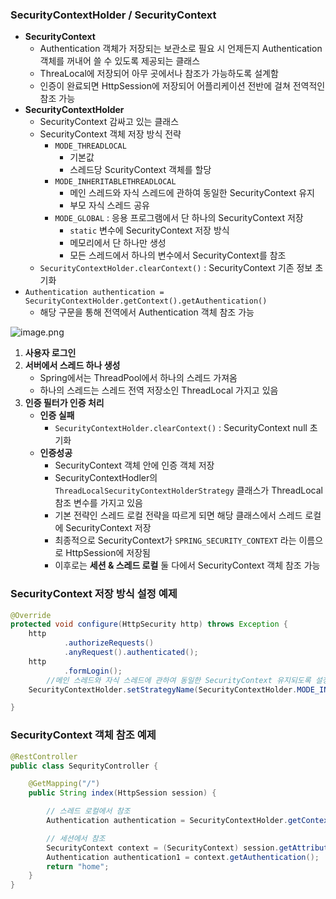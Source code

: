 ### SecurityContextHolder / SecurityContext

- **SecurityContext**
    - Authentication 객체가 저장되는 보관소로 필요 시 언제든지 Authentication 객체를 꺼내어 쓸 수 있도록 제공되는 클래스
    - ThreaLocal에 저장되어 아무 곳에서나 참조가 가능하도록 설계함
    - 인증이 완료되면 HttpSession에 저장되어 어플리케이션 전반에 걸쳐 전역적인 참조 가능
- **SecurityContextHolder**
    - SecurityContext 감싸고 있는 클래스
    - SecurityContext 객체 저장 방식 전략
        - `MODE_THREADLOCAL`
            - 기본값
            - 스레드당 ScurityContext 객체를 할당
        - `MODE_INHERITABLETHREADLOCAL`
            - 메인 스레드와 자식 스레드에 관하여 동일한 SecurityContext 유지
            - 부모 자식 스레드 공유
        - `MODE_GLOBAL` : 응용 프로그램에서 단 하나의 SecurityContext 저장
            - `static` 변수에 SecurityContext 저장 방식
            - 메모리에서 단 하나만 생성
            - 모든 스레드에서 하나의 변수에서 SecurityContext를 참조
    - `SecurityContextHolder.clearContext()` : SecurityContext 기존 정보 초기화
- `Authentication authentication = SecurityContextHolder.getContext().getAuthentication()`
    - 해당 구문을 통해 전역에서 Authentication 객체 참조 가능

![image.png](https://prod-files-secure.s3.us-west-2.amazonaws.com/7f2365ae-ea78-4340-b09d-9671c8c311c7/90ac49ac-5cda-49ce-830a-98546d125e21/image.png)

1. **사용자 로그인**
2. **서버에서 스레드 하나 생성**
    - Spring에서는 ThreadPool에서 하나의 스레드 가져옴
    - 하나의 스레드는 스레드 전역 저장소인 ThreadLocal 가지고 있음
3. **인증 필터가 인증 처리**
    - **인증 실패**
        - `SecurityContextHolder.clearContext()` : SecurityContext null 초기화
    - **인증성공**
        - SecurityContext 객체 안에 인증 객체 저장
        - SecurityContextHodler의 `ThreadLocalSecurityContextHolderStrategy` 클래스가 ThreadLocal 참조 변수를 가지고 있음
        - 기본 전략인 스레드 로컬 전략을 따르게 되면 해당 클래스에서 스레드 로컬에 SecurityContext 저장
        - 최종적으로 SecurityContext가 `SPRING_SECURITY_CONTEXT` 라는 이름으로 HttpSession에 저장됨
        - 이후로는 **세션 & 스레드 로컬** 둘 다에서 SecurityContext 객체 참조 가능

### SecurityContext 저장 방식 설정 예제

```java
@Override
protected void configure(HttpSecurity http) throws Exception {
    http
            .authorizeRequests()
            .anyRequest().authenticated();
    http
            .formLogin();
		//메인 스레드와 자식 스레드에 관하여 동일한 SecurityContext 유지되도록 설정
    SecurityContextHolder.setStrategyName(SecurityContextHolder.MODE_INHERITABLETHREADLOCAL);

}
```

### SecurityContext 객체 참조 예제

```java
@RestController
public class SequrityController {

    @GetMapping("/")
    public String index(HttpSession session) {

        // 스레드 로컬에서 참조
        Authentication authentication = SecurityContextHolder.getContext().getAuthentication();

        // 세션에서 참조
        SecurityContext context = (SecurityContext) session.getAttribute(HttpSessionSecurityContextRepository.SPRING_SECURITY_CONTEXT_KEY);
        Authentication authentication1 = context.getAuthentication();
        return "home";
    }
}
```